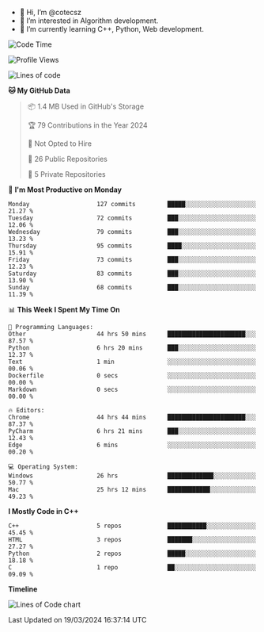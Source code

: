 - 👋 Hi, I’m @cotecsz
- 👀 I’m interested in Algorithm development.
- 🌱 I’m currently learning C++, Python, Web development.

<!---
cotecsz/cotecsz is a ✨ special ✨ repository because its `README.md` (this file) appears on your GitHub profile.
You can click the Preview link to take a look at your changes.
--->

<!--START_SECTION:waka-->
![Code Time](http://img.shields.io/badge/Code%20Time-676%20hrs%2046%20mins-blue)

![Profile Views](http://img.shields.io/badge/Profile%20Views-0-blue)

![Lines of code](https://img.shields.io/badge/From%20Hello%20World%20I%27ve%20Written-1.2%20million%20lines%20of%20code-blue)

**🐱 My GitHub Data** 

> 📦 1.4 MB Used in GitHub's Storage 
 > 
> 🏆 79 Contributions in the Year 2024
 > 
> 🚫 Not Opted to Hire
 > 
> 📜 26 Public Repositories 
 > 
> 🔑 5 Private Repositories 
 > 
📅 **I'm Most Productive on Monday** 

```text
Monday                   127 commits         █████░░░░░░░░░░░░░░░░░░░░   21.27 % 
Tuesday                  72 commits          ███░░░░░░░░░░░░░░░░░░░░░░   12.06 % 
Wednesday                79 commits          ███░░░░░░░░░░░░░░░░░░░░░░   13.23 % 
Thursday                 95 commits          ████░░░░░░░░░░░░░░░░░░░░░   15.91 % 
Friday                   73 commits          ███░░░░░░░░░░░░░░░░░░░░░░   12.23 % 
Saturday                 83 commits          ███░░░░░░░░░░░░░░░░░░░░░░   13.90 % 
Sunday                   68 commits          ███░░░░░░░░░░░░░░░░░░░░░░   11.39 % 
```


📊 **This Week I Spent My Time On** 

```text
💬 Programming Languages: 
Other                    44 hrs 50 mins      ██████████████████████░░░   87.57 % 
Python                   6 hrs 20 mins       ███░░░░░░░░░░░░░░░░░░░░░░   12.37 % 
Text                     1 min               ░░░░░░░░░░░░░░░░░░░░░░░░░   00.06 % 
Dockerfile               0 secs              ░░░░░░░░░░░░░░░░░░░░░░░░░   00.00 % 
Markdown                 0 secs              ░░░░░░░░░░░░░░░░░░░░░░░░░   00.00 % 

🔥 Editors: 
Chrome                   44 hrs 44 mins      ██████████████████████░░░   87.37 % 
PyCharm                  6 hrs 21 mins       ███░░░░░░░░░░░░░░░░░░░░░░   12.43 % 
Edge                     6 mins              ░░░░░░░░░░░░░░░░░░░░░░░░░   00.20 % 

💻 Operating System: 
Windows                  26 hrs              █████████████░░░░░░░░░░░░   50.77 % 
Mac                      25 hrs 12 mins      ████████████░░░░░░░░░░░░░   49.23 % 
```

**I Mostly Code in C++** 

```text
C++                      5 repos             ███████████░░░░░░░░░░░░░░   45.45 % 
HTML                     3 repos             ███████░░░░░░░░░░░░░░░░░░   27.27 % 
Python                   2 repos             █████░░░░░░░░░░░░░░░░░░░░   18.18 % 
C                        1 repo              ██░░░░░░░░░░░░░░░░░░░░░░░   09.09 % 
```



**Timeline**

![Lines of Code chart](https://raw.githubusercontent.com/cotecsz/cotecsz/master/assets/bar_graph.png)


 Last Updated on 19/03/2024 16:37:14 UTC
<!--END_SECTION:waka-->
